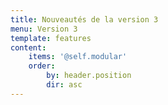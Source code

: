 ```yaml
---
title: Nouveautés de la version 3
menu: Version 3
template: features
content:
    items: '@self.modular'
    order:
        by: header.position
        dir: asc
---
```

